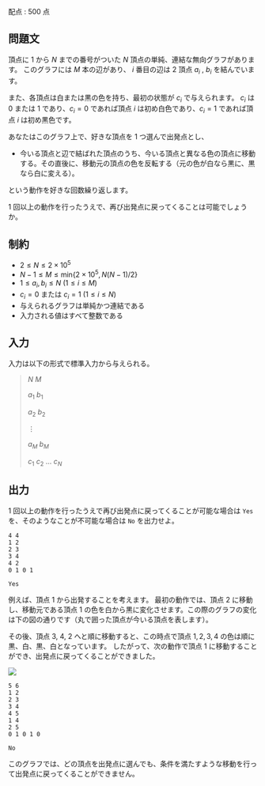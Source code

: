 配点 : $500$ 点

## 問題文

頂点に $1$ から $N$ までの番号がついた $N$ 頂点の単純、連結な無向グラフがあります。
このグラフには $M$ 本の辺があり、 $i$ 番目の辺は $2$ 頂点 $a_i$ , $b_i$ を結んでいます。

また、各頂点は白または黒の色を持ち、最初の状態が $c_i$ で与えられます。
$c_i$ は $0$ または $1$ であり、$c_i=0$ であれば頂点 $i$ は初め白色であり、$c_i=1$ であれば頂点 $i$ は初め黒色です。

あなたはこのグラフ上で、好きな頂点を $1$ つ選んで出発点とし、

- 今いる頂点と辺で結ばれた頂点のうち、今いる頂点と異なる色の頂点に移動する。その直後に、移動元の頂点の色を反転する（元の色が白なら黒に、黒なら白に変える）。

という動作を好きな回数繰り返します。

$1$ 回以上の動作を行ったうえで、再び出発点に戻ってくることは可能でしょうか。

## 制約

- $2 \leq N \leq 2 \times 10^5$
- $N-1 \leq M \leq \mathrm{min} \lbrace 2 \times 10^5,N(N-1)/2 \rbrace$
- $1 \leq a_i, b_i \leq N$ $(1 \leq i \leq M)$
- $c_i=0$ または $c_i=1$ $(1 \leq i \leq N)$
- 与えられるグラフは単純かつ連結である
- 入力される値はすべて整数である

## 入力

入力は以下の形式で標準入力から与えられる。

> $N$ $M$
> 
> $a_1$ $b_1$
> 
> $a_2$ $b_2$
> 
> $\vdots$
> 
> $a_M$ $b_M$
> 
> $c_1$ $c_2$ $\ldots$ $c_N$

## 出力

$1$ 回以上の動作を行ったうえで再び出発点に戻ってくることが可能な場合は `Yes` を、そのようなことが不可能な場合は `No` を出力せよ。

```input1
4 4
1 2
2 3
3 4
4 2
0 1 0 1
```

```output1
Yes
```

例えば、頂点 $1$ から出発することを考えます。
最初の動作では、頂点 $2$ に移動し、移動元である頂点 $1$ の色を白から黒に変化させます。この際のグラフの変化は下の図の通りです（丸で囲った頂点が今いる頂点を表します）。

その後、頂点 $3$, $4$, $2$ へと順に移動すると、この時点で頂点 $1,2,3,4$ の色は順に黒、白、黒、白となっています。
したがって、次の動作で頂点 $1$ に移動することができ、出発点に戻ってくることができました。

![](https://img.atcoder.jp/arc164/69700c7a0d96daa9c93ad01b89530e53.png)

```input2
5 6
1 2
2 3
3 4
4 5
1 4
2 5
0 1 0 1 0
```

```output2
No
```

このグラフでは、どの頂点を出発点に選んでも、条件を満たすような移動を行って出発点に戻ってくることができません。